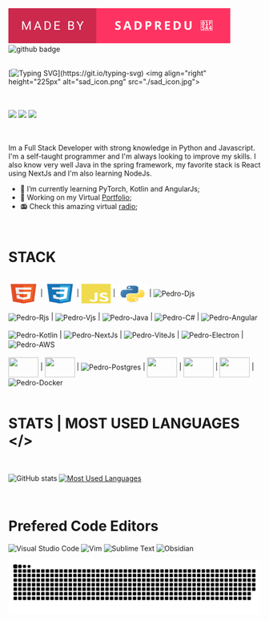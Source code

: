 

<div align="left">
    <img align="rleft" alt=" - " src="./sadpreduu-svg.svg" />
    <img alt="github badge" src="https://img.shields.io/badge/github-%23121011.svg?style=for-the-badge&logo=github&logoColor=white" height="35" />

</div>




<br>

[![Typing SVG](https://readme-typing-svg.demolab.com?font=Bebas+Neue&size=60&pause=1000&color=F71D6C&background=FF811E00&vCenter=true&random=true&width=435&lines=Eae%2C+sou+o+Pedro!)](https://git.io/typing-svg)
<img align="right" height="225px" alt="sad_icon.png" src="./sad_icon.jpg">

<br>
<br>

<div style = "display: inline_block">

<img href="https://linkedin.com/in/pedro-ca" src="https://img.shields.io/badge/Linkedin-black?style=for-the-badge&logo=linkedin&logoColor=%20%23F71D6CFF&link=https%3A%2F%2Flinkedin.com%2Fin%2Fpedro-ca" />
<img href="https://t.me/spedroca" src="https://img.shields.io/badge/telegram-black?style=for-the-badge&logo=telegram&logoColor=%20%23F71D6CFF&link=https%3A%2F%2Flinkedin.com%2Fin%2Fpedro-ca" />
<img href="mailto:pedrinhoafonco@gmail.com" src="https://img.shields.io/badge/gmail-black?style=for-the-badge&logo=gmail&logoColor=%20%23F71D6CFF&link=mailto%3Apedrinhoafonco%40gmail.com" />

</div>

<br>
<br>

Im a Full Stack Developer with strong knowledge in Python and Javascript. I'm a self-taught programmer and I'm always looking to improve my skills. I also know very well Java in the spring framework, my favorite stack is React using NextJs and I'm also learning NodeJs.



- 🌱 I’m currently learning PyTorch, Kotlin and AngularJs;
- 📔 Working on my Virtual [Portfolio](https://sad-portifolio.vercel.app);
- 📻 Check this amazing virtual [radio](https://plaza.one);

<br>
<h1>STACK</h1>

<div aling = "center">
    <div style = "display: inline_block"><br>
        <img alt="Pedro-HTML" align="center" height="40" width="60" src="https://raw.githubusercontent.com/devicons/devicon/master/icons/html5/html5-original.svg" /> |
        <img alt="Pedro-CSS" align="center" height="40" width="60" src="https://raw.githubusercontent.com/devicons/devicon/master/icons/css3/css3-original.svg" /> |
        <img alt="Pedro-Js" align="center" height="40" width="60" src="https://raw.githubusercontent.com/devicons/devicon/master/icons/javascript/javascript-plain.svg" /> |
        <img alt="Pedro-Python" align="center" height="40" width="60" src="https://raw.githubusercontent.com/devicons/devicon/master/icons/python/python-original.svg"> |
        <img alt="Pedro-Djs" align="center" height="40" width="60" src="https://cdn.jsdelivr.net/gh/devicons/devicon/icons/discordjs/discordjs-original.svg"/>
    </div>
    
<div style = "display: inline_block"><br>
        <img alt="Pedro-Rjs" align="center" height="40" width="60" src="https://cdn.jsdelivr.net/gh/devicons/devicon/icons/react/react-original.svg" /> |
        <img alt="Pedro-Vjs" align="center" height="40" width="60"  src="https://cdn.jsdelivr.net/gh/devicons/devicon/icons/vuejs/vuejs-original.svg" /> |
        <img alt="Pedro-Java" align="center"  height="40" width="60" src="https://cdn.jsdelivr.net/gh/devicons/devicon@latest/icons/java/java-original.svg" /> |
        <img alt="Pedro-C#" align="center"  height="40" width="60" src="https://cdn.jsdelivr.net/gh/devicons/devicon@latest/icons/csharp/csharp-original.svg" /> |
        <img alt="Pedro-Angular" align="center" height="40" width="60" src="https://cdn.jsdelivr.net/gh/devicons/devicon@latest/icons/angular/angular-original.svg" />   
    </div>
    
<div style = "display: inline_block"><br>
        <img alt="Pedro-Kotlin" align="center" height="40" width="60" src="https://cdn.jsdelivr.net/gh/devicons/devicon@latest/icons/kotlin/kotlin-original.svg" /> |
        <img alt="Pedro-NextJs" align="center" height="40" width="60" src="https://cdn.jsdelivr.net/gh/devicons/devicon@latest/icons/nextjs/nextjs-original.svg" /> |
        <img alt="Pedro-ViteJs" align="center" height="40" width="60" src="https://cdn.jsdelivr.net/gh/devicons/devicon@latest/icons/vitejs/vitejs-original.svg" /> |
        <img alt="Pedro-Electron" align="center" height="40" width="60" src="https://cdn.jsdelivr.net/gh/devicons/devicon@latest/icons/electron/electron-original.svg" /> |
        <img alt="Pedro-AWS" align="center" height="40" width="60" src="https://cdn.jsdelivr.net/gh/devicons/devicon@latest/icons/amazonwebservices/amazonwebservices-original-wordmark.svg" />
    </div>
    
<div style = "display: inline_block"><br>
        <img align="center" height="40" width="60" src="https://cdn.jsdelivr.net/gh/devicons/devicon@latest/icons/oracle/oracle-original.svg" /> |
        <img align="center" height="40" width="60" src="https://cdn.jsdelivr.net/gh/devicons/devicon@latest/icons/mysql/mysql-original-wordmark.svg" /> |
        <img alt="Pedro-Postgres" align="center" height="40" width="60" src="https://cdn.jsdelivr.net/gh/devicons/devicon@latest/icons/postgresql/postgresql-original.svg" /> |
        <img align="center" height="40" width="60" src="https://cdn.jsdelivr.net/gh/devicons/devicon@latest/icons/dynamodb/dynamodb-original.svg" /> |
        <img align="center" height="40" width="60" src="https://cdn.jsdelivr.net/gh/devicons/devicon@latest/icons/mongodb/mongodb-original-wordmark.svg" /> |
        <img align="center" height="40" width="60" src="https://cdn.jsdelivr.net/gh/devicons/devicon@latest/icons/kubernetes/kubernetes-original.svg" /> | 
        <img alt="Pedro-Docker" align="center"  height="40" width="60" src="https://cdn.jsdelivr.net/gh/devicons/devicon@latest/icons/docker/docker-plain-wordmark.svg" />

          

<br>
<br>

# STATS | MOST USED LANGUAGES </>
    
<br>

![GitHub stats](https://github-readme-stats-git-masterrstaa-rickstaa.vercel.app/api?username=sadpreduu&hide_title=true&show_icons=true&include_all_commits=false&count_private=true&line_height=25&hide=issues&bg_color=000&title_color=FF3361&text_color=FFF&border_radius=2&border_color=F3085E&icon_color=FF3361&theme=jolly)
[![Most Used Languages](https://github-readme-stats-git-masterrstaa-rickstaa.vercel.app/api/top-langs/?username=sadpreduu&line_height=65&card_width=290&layout=compact&hide_title=false&count_private=true&langs_count=4&show_icons=true&title_color=FF3361&hide=html,css&bg_color=000&text_color=8B8B8B&border_radius=2&border_color=F3085E&count_private=true)](https://github.com/mari4souza/github-readme-stats)

<div align="left" style="display: inline_block"><br>

# Prefered Code Editors

![Visual Studio Code](https://img.shields.io/badge/Visual%20Studio%20Code-0078d7.svg?style=for-the-badge&logo=visual-studio-code&logoColor=white)
![Vim](https://img.shields.io/badge/VIM-%2311AB00.svg?style=for-the-badge&logo=vim&logoColor=white)
![Sublime Text](https://img.shields.io/badge/sublime_text-%23575757.svg?style=for-the-badge&logo=sublime-text&logoColor=important)
![Obsidian](https://img.shields.io/badge/Obsidian-%23483699.svg?style=for-the-badge&logo=obsidian&logoColor=white)

</div>


<picture>
  <source media="(prefers-color-scheme: dark)" srcset="https://raw.githubusercontent.com/mari4souza/mari4souza/output/github-contribution-grid-snake-dark.svg">
  <source media="(prefers-color-scheme: light)" srcset="https://raw.githubusercontent.com/mari4souza/mari4souza/output/github-contribution-grid-snake.svg">
  <img alt="github contribution grid snake animation" src="https://raw.githubusercontent.com/mari4souza/mari4souza/output/github-contribution-grid-snake.svg">
</picture>
<br><br>

